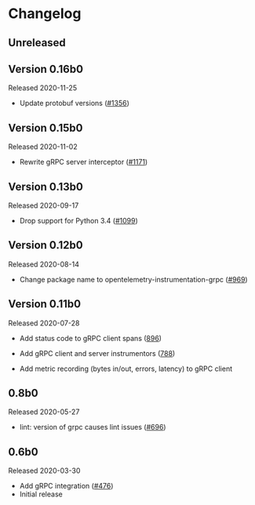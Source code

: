 # Changelog

## Unreleased

## Version 0.16b0

Released 2020-11-25

- Update protobuf versions
  ([#1356](https://github.com/open-telemetry/opentelemetry-python/pull/1356))

## Version 0.15b0

Released 2020-11-02

- Rewrite gRPC server interceptor
  ([#1171](https://github.com/open-telemetry/opentelemetry-python/pull/1171))

## Version 0.13b0

Released 2020-09-17

- Drop support for Python 3.4
  ([#1099](https://github.com/open-telemetry/opentelemetry-python/pull/1099))

## Version 0.12b0

Released 2020-08-14

- Change package name to opentelemetry-instrumentation-grpc
  ([#969](https://github.com/open-telemetry/opentelemetry-python/pull/969))

## Version 0.11b0

Released 2020-07-28

- Add status code to gRPC client spans
  ([896](https://github.com/open-telemetry/opentelemetry-python/pull/896))
- Add gRPC client and server instrumentors
  ([788](https://github.com/open-telemetry/opentelemetry-python/pull/788))

- Add metric recording (bytes in/out, errors, latency) to gRPC client

## 0.8b0

Released 2020-05-27

- lint: version of grpc causes lint issues
  ([#696](https://github.com/open-telemetry/opentelemetry-python/pull/696))

## 0.6b0

Released 2020-03-30

- Add gRPC integration
  ([#476](https://github.com/open-telemetry/opentelemetry-python/pull/476))
- Initial release
